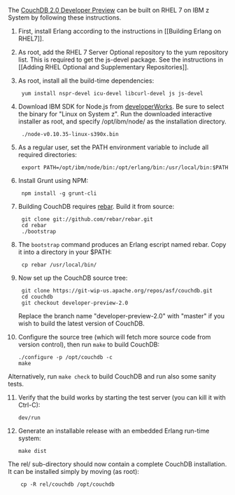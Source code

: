 The [CouchDB 2.0 Developer Preview](https://couchdb.apache.org/developer-preview/2.0/) can be built on RHEL 7 on IBM z System by following these instructions.

1. First, install Erlang according to the instructions in [[Building Erlang on RHEL7]].

2. As root, add the RHEL 7 Server Optional repository to the yum repository list. This is required to get the js-devel package. See the instructions in [[Adding RHEL Optional and Supplementary Repositories]].

3. As root, install all the build-time dependencies:

		yum install nspr-devel icu-devel libcurl-devel js js-devel

4. Download IBM SDK for Node.js from [developerWorks](http://www.ibm.com/developerworks/web/nodesdk/). Be sure to select the binary for "Linux on System z". Run the downloaded interactive installer as root, and specify /opt/ibm/node/ as the installation directory.

		./node-v0.10.35-linux-s390x.bin

5. As a regular user, set the PATH environment variable to include all required directories:

		export PATH=/opt/ibm/node/bin:/opt/erlang/bin:/usr/local/bin:$PATH

6. Install Grunt using NPM:

		npm install -g grunt-cli

7. Building CouchDB requires [rebar](https://github.com/rebar). Build it from source:

		git clone git://github.com/rebar/rebar.git
		cd rebar
		./bootstrap

8. The `bootstrap` command produces an Erlang escript named rebar. Copy it into a directory in your $PATH:

		cp rebar /usr/local/bin/

9. Now set up the CouchDB source tree:

		git clone https://git-wip-us.apache.org/repos/asf/couchdb.git
		cd couchdb
		git checkout developer-preview-2.0

   Replace the branch name "developer-preview-2.0" with "master" if you wish to build the latest version of CouchDB.
  
10. Configure the source tree (which will fetch more source code from version control), then run `make` to build CouchDB:

		./configure -p /opt/couchdb -c
		make

   Alternatively, run `make check` to build CouchDB and run also some sanity tests.

11. Verify that the build works by starting the test server (you can kill it with Ctrl-C):

		dev/run

12. Generate an installable release with an embedded Erlang run-time system:

		make dist

   The rel/ sub-directory should now contain a complete CouchDB installation. It can be installed simply by moving (as root):

		cp -R rel/couchdb /opt/couchdb
